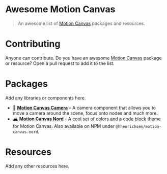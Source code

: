 # Awesome Motion Canvas

> An awesome list of [Motion Canvas][mc] packages and resources.

# Contributing

Anyone can contribute. Do you have an awesome [Motion Canvas][mc] package or
resource? Open a pull request to add it to the list.

# Packages

Add any libraries or components here.

- :movie_camera: [**Motion Canvas Camera**](https://github.com/ksassnowski/motion-canvas-camera) – A camera component that allows you to move a camera around the scene, focus onto nodes and much more.
- :mountain_snow: [**Motion Canvas Nord**](https://github.com/hhenrichsen/motion-canvas-nord) - A cool set of colors and a code block theme for Motion Canvas. Also available on NPM under `@hhenrichsen/motion-canvas-nord`.

# Resources

Add any other resources here.

[mc]: https://github.com/motion-canvas/motion-canvas/ "Motion Canvas"
